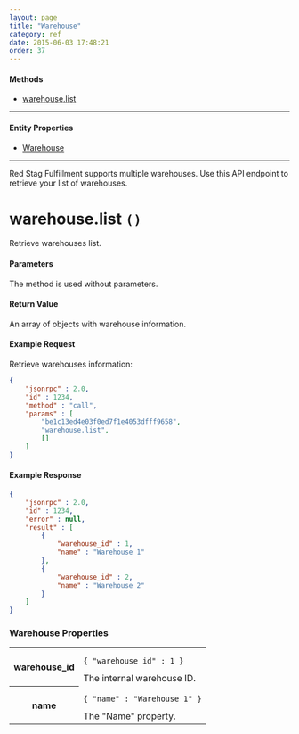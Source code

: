 ```yaml
---
layout: page
title: "Warehouse"
category: ref
date: 2015-06-03 17:48:21
order: 37
---
```


#### Methods

 * [warehouse.list](#warehouse_list)

----

#### Entity Properties

 * [Warehouse](#warehouse_properties)
 
----

Red Stag Fulfillment supports multiple warehouses. Use this API endpoint to retrieve your list of warehouses.

<h1 id="warehouse_list">
warehouse.list
<code>()</code>
</h1>
Retrieve warehouses list.

#### Parameters

The method is used without parameters.

#### Return Value

An array of objects with warehouse information.

#### Example Request

Retrieve warehouses information:

```json
{
    "jsonrpc" : 2.0,
    "id" : 1234,
    "method" : "call",
    "params" : [
        "be1c13ed4e03f0ed7f1e4053dfff9658",
        "warehouse.list",
        []
    ]
}
```

#### Example Response

```json
{
    "jsonrpc" : 2.0,
    "id" : 1234,
    "error" : null,
    "result" : [
        {
            "warehouse_id" : 1,
            "name" : "Warehouse 1"
        },
        {
            "warehouse_id" : 2,
            "name" : "Warehouse 2"
        }
    ]
}
```

<h3 id="warehouse_properties">
    Warehouse Properties
</h3>

<table class="table-striped">
<tbody>
    <tr>
        <th>warehouse_id</th>
        <td>
            <pre><code>{ "warehouse_id" : 1 }</code></pre>
            The internal warehouse ID.
        </td>
    </tr>
    <tr>
        <th>name</th>
        <td>
            <pre><code>{ "name" : "Warehouse 1" }</code></pre>
            The "Name" property.
        </td>
    </tr>
</tbody>
</table>
